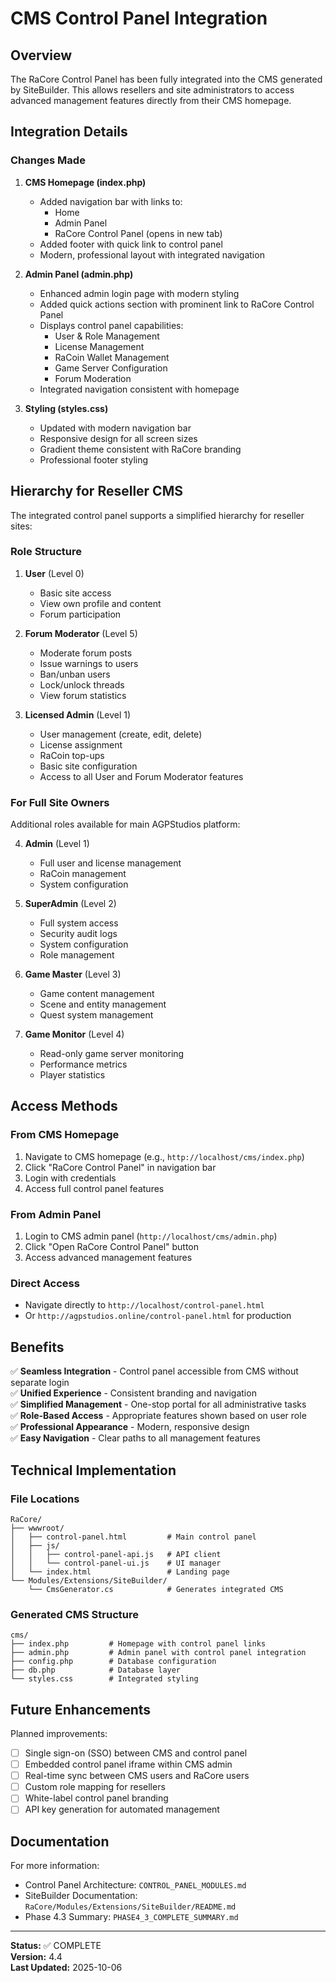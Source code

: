 # CMS Control Panel Integration

## Overview

The RaCore Control Panel has been fully integrated into the CMS generated by SiteBuilder. This allows resellers and site administrators to access advanced management features directly from their CMS homepage.

## Integration Details

### Changes Made

1. **CMS Homepage (index.php)**
   - Added navigation bar with links to:
     - Home
     - Admin Panel
     - RaCore Control Panel (opens in new tab)
   - Added footer with quick link to control panel
   - Modern, professional layout with integrated navigation

2. **Admin Panel (admin.php)**
   - Enhanced admin login page with modern styling
   - Added quick actions section with prominent link to RaCore Control Panel
   - Displays control panel capabilities:
     - User & Role Management
     - License Management
     - RaCoin Wallet Management
     - Game Server Configuration
     - Forum Moderation
   - Integrated navigation consistent with homepage

3. **Styling (styles.css)**
   - Updated with modern navigation bar
   - Responsive design for all screen sizes
   - Gradient theme consistent with RaCore branding
   - Professional footer styling

## Hierarchy for Reseller CMS

The integrated control panel supports a simplified hierarchy for reseller sites:

### Role Structure

1. **User** (Level 0)
   - Basic site access
   - View own profile and content
   - Forum participation

2. **Forum Moderator** (Level 5)
   - Moderate forum posts
   - Issue warnings to users
   - Ban/unban users
   - Lock/unlock threads
   - View forum statistics

3. **Licensed Admin** (Level 1)
   - User management (create, edit, delete)
   - License assignment
   - RaCoin top-ups
   - Basic site configuration
   - Access to all User and Forum Moderator features

### For Full Site Owners

Additional roles available for main AGPStudios platform:

4. **Admin** (Level 1)
   - Full user and license management
   - RaCoin management
   - System configuration

5. **SuperAdmin** (Level 2)
   - Full system access
   - Security audit logs
   - System configuration
   - Role management

6. **Game Master** (Level 3)
   - Game content management
   - Scene and entity management
   - Quest system management

7. **Game Monitor** (Level 4)
   - Read-only game server monitoring
   - Performance metrics
   - Player statistics

## Access Methods

### From CMS Homepage
1. Navigate to CMS homepage (e.g., `http://localhost/cms/index.php`)
2. Click "RaCore Control Panel" in navigation bar
3. Login with credentials
4. Access full control panel features

### From Admin Panel
1. Login to CMS admin panel (`http://localhost/cms/admin.php`)
2. Click "Open RaCore Control Panel" button
3. Access advanced management features

### Direct Access
- Navigate directly to `http://localhost/control-panel.html`
- Or `http://agpstudios.online/control-panel.html` for production

## Benefits

✅ **Seamless Integration** - Control panel accessible from CMS without separate login  
✅ **Unified Experience** - Consistent branding and navigation  
✅ **Simplified Management** - One-stop portal for all administrative tasks  
✅ **Role-Based Access** - Appropriate features shown based on user role  
✅ **Professional Appearance** - Modern, responsive design  
✅ **Easy Navigation** - Clear paths to all management features  

## Technical Implementation

### File Locations

```
RaCore/
├── wwwroot/
│   ├── control-panel.html         # Main control panel
│   ├── js/
│   │   ├── control-panel-api.js   # API client
│   │   └── control-panel-ui.js    # UI manager
│   └── index.html                 # Landing page
└── Modules/Extensions/SiteBuilder/
    └── CmsGenerator.cs            # Generates integrated CMS
```

### Generated CMS Structure

```
cms/
├── index.php         # Homepage with control panel links
├── admin.php         # Admin panel with control panel integration
├── config.php        # Database configuration
├── db.php            # Database layer
└── styles.css        # Integrated styling
```

## Future Enhancements

Planned improvements:
- [ ] Single sign-on (SSO) between CMS and control panel
- [ ] Embedded control panel iframe within CMS admin
- [ ] Real-time sync between CMS users and RaCore users
- [ ] Custom role mapping for resellers
- [ ] White-label control panel branding
- [ ] API key generation for automated management

## Documentation

For more information:
- Control Panel Architecture: `CONTROL_PANEL_MODULES.md`
- SiteBuilder Documentation: `RaCore/Modules/Extensions/SiteBuilder/README.md`
- Phase 4.3 Summary: `PHASE4_3_COMPLETE_SUMMARY.md`

---

**Status:** ✅ COMPLETE  
**Version:** 4.4  
**Last Updated:** 2025-10-06
